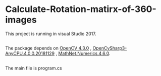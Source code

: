 # Calculate-Rotation-matirx-of-360-images
This project is running in visual Studio 2017.
##
The package depends on
[OpenCV 4.3.0](https://opencv.org/opencv-4-3-0/) , 
[OpenCvSharp3-AnyCPU.4.0.0.20181129](https://www.nuget.org/packages/OpenCvSharp3-AnyCPU/) , 
[MathNet.Numerics.4.6.0](https://www.nuget.org/packages/MathNet.Numerics/4.6.0).
##
The main file is program.cs
